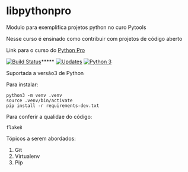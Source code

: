 # libpythonpro
Modulo para exemplifica projetos python no curo Pytools

Nesse curso é ensinado como contribuir com projetos de código aberto

Link para o curso do [Python Pro](https://python.pro.br)

[![Build Status](https://travis-ci.com/ismael-miranda/libpythonpro.svg?branch=main)](https://travis-ci.com/ismael-miranda/libpythonpro)*****
[![Updates](https://pyup.io/repos/github/ismael-miranda/libpythonpro/shield.svg)](https://pyup.io/repos/github/ismael-miranda/libpythonpro/)
[![Python 3](https://pyup.io/repos/github/ismael-miranda/libpythonpro/python-3-shield.svg)](https://pyup.io/repos/github/ismael-miranda/libpythonpro/)

Suportada a versão3 de Python

Para instalar:
```console
python3 -m venv .venv
source .venv/bin/activate
pip install -r requirements-dev.txt
```

Para conferir a qualidae do código:
```console
flake8
```

Tópicos a serem abordados:
1. Git
2. Virtualenv
3. Pip

